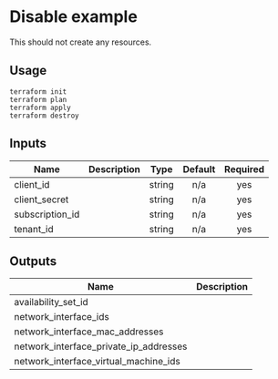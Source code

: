 # Disable example

This should not create any resources.

## Usage
```
terraform init
terraform plan
terraform apply
terraform destroy
```

<!-- BEGINNING OF PRE-COMMIT-TERRAFORM DOCS HOOK -->
## Inputs

| Name | Description | Type | Default | Required |
|------|-------------|:----:|:-----:|:-----:|
| client\_id |  | string | n/a | yes |
| client\_secret |  | string | n/a | yes |
| subscription\_id |  | string | n/a | yes |
| tenant\_id |  | string | n/a | yes |

## Outputs

| Name | Description |
|------|-------------|
| availability\_set\_id |  |
| network\_interface\_ids |  |
| network\_interface\_mac\_addresses |  |
| network\_interface\_private\_ip\_addresses |  |
| network\_interface\_virtual\_machine\_ids |  |

<!-- END OF PRE-COMMIT-TERRAFORM DOCS HOOK -->
